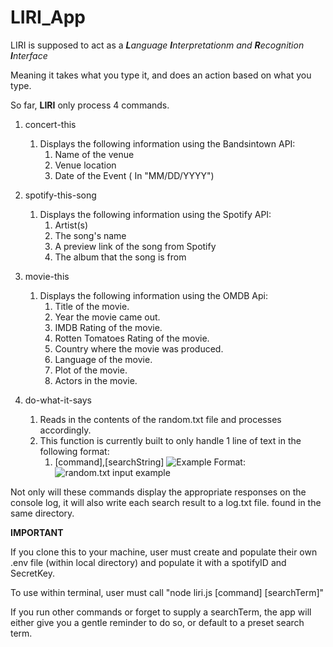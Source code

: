 # LIRI_App

LIRI is supposed to act as a _**L**anguage **I**nterpretationm and **R**ecognition **I**nterface_

Meaning it takes what you type it, and does an action based on what you type.

So far, **LIRI** only process 4 commands.

1. concert-this
    1. Displays the following information using the Bandsintown API:
        1. Name of the venue
        1. Venue location
        1. Date of the Event ( In "MM/DD/YYYY")
1. spotify-this-song
    1. Displays the following information using the Spotify API:
        1. Artist(s)
        1. The song's name
        1. A preview link of the song from Spotify
        1. The album that the song is from
1. movie-this
    1. Displays the following information using the OMDB Api:
        1. Title of the movie.
        1. Year the movie came out.
        1. IMDB Rating of the movie.
        1. Rotten Tomatoes Rating of the movie.
        1. Country where the movie was produced.
        1. Language of the movie.
        1. Plot of the movie.
        1. Actors in the movie.

1. do-what-it-says
    1. Reads in the contents of the random.txt file and processes accordingly.
    1. This function is currently built to only handle 1 line of text in the following format:
        1. [command],[searchString]
![Example](/images/logo.png)
Format: ![random.txt input example](url)

Not only will these commands display the appropriate responses on the console log, it will also write each search result to a log.txt file. found in the same directory.


**IMPORTANT**

If you clone this to your machine, user must create and populate their own .env file (within local directory) and populate it with a spotifyID and SecretKey.

To use within terminal, user must call "node liri.js [command] [searchTerm]"

If you run other commands or forget to supply a searchTerm, the app will either give you a gentle reminder to do so, or default to a preset search term.


